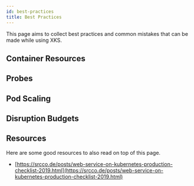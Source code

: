 ```yaml
---
id: best-practices
title: Best Practices
---
```


This page aims to collect best practices and common mistakes that can be made while using XKS.

## Container Resources

## Probes

## Pod Scaling

## Disruption Budgets

## Resources

Here are some good resources to also read on top of this page.

* [https://srcco.de/posts/web-service-on-kubernetes-production-checklist-2019.html](https://srcco.de/posts/web-service-on-kubernetes-production-checklist-2019.html)
